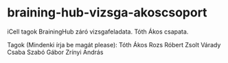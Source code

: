 # braining-hub-vizsga-akoscsoport
iCell tagok BrainingHub záró vizsgafeladata. Tóth Ákos csapata.

Tagok (Mindenki írja be magát please):
Tóth Ákos
Rozs Róbert Zsolt
Várady Csaba
Szabó Gábor
Zrínyi András


